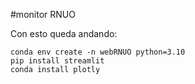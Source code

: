 #monitor RNUO

Con esto queda andando:

```
conda env create -n webRNUO python=3.10
pip install streamlit
conda install plotly
```
